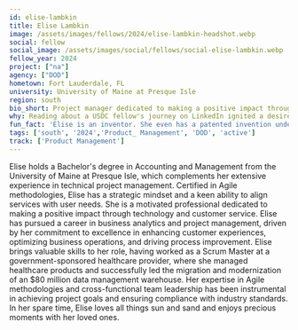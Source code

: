 ```yaml
---
id: elise-lambkin
title: Elise Lambkin
image: /assets/images/fellows/2024/elise-lambkin-headshot.webp
social: fellow
social_image: /assets/images/social/fellows/social-elise-lambkin.webp
fellow_year: 2024
project: ["na"]
agency: ["DOD"]
hometown: Fort Lauderdale, FL 
university: University of Maine at Presque Isle
region: south
bio_short: Project manager dedicated to making a positive impact through technology
why: Reading about a USDC fellow's journey on LinkedIn ignited a desire for similar growth and impact. I'm thrilled to be part of the program now.
fun_fact: 'Elise is an inventor. She even has a patented invention under her belt.'
tags: ['south', '2024','Product_ Management', 'DOD', 'active']
track: ['Product Management']
---
```


Elise holds a Bachelor's degree in Accounting and Management from the University of Maine at Presque Isle, which complements her extensive experience in technical project management. Certified in Agile methodologies, Elise has a strategic mindset and a keen ability to align services with user needs. She is a motivated professional dedicated to making a positive impact through technology and customer service. Elise has pursued a career in business analytics and project management, driven by her commitment to excellence in enhancing customer experiences, optimizing business operations, and driving process improvement.
Elise brings valuable skills to her role, having worked as a Scrum Master at a government-sponsored healthcare provider, where she managed healthcare products and successfully led the migration and modernization of an $80 million data management warehouse. Her expertise in Agile methodologies and cross-functional team leadership has been instrumental in achieving project goals and ensuring compliance with industry standards. In her spare time, Elise loves all things sun and sand and enjoys precious moments with her loved ones.
